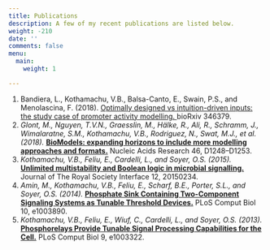 ```yaml
---
title: Publications
description: A few of my recent publications are listed below.
weight: -210
date: ''
comments: false
menu:
  main:
    weight: 1

---
```

1. Bandiera, L., Kothamachu, V.B., Balsa-Canto, E., Swain, P.S., and Menolascina, F. (2018). [Optimally designed vs intuition-driven inputs: the study case of promoter activity modelling. ](https://www.biorxiv.org/content/early/2018/06/14/346379)bioRxiv 346379.
2. _Glont, M., Nguyen, T.V.N., Graesslin, M., Hälke, R., Ali, R., Schramm, J., Wimalaratne, S.M., Kothamachu, V.B., Rodriguez, N., Swat, M.J., et al. (2018)._ [**BioModels: expanding horizons to include more modelling approaches and formats.**](https://academic.oup.com/nar/article/46/D1/D1248/4584626 "BioModels: expanding horizons to include more modelling approaches and formats.") Nucleic Acids Research 46, D1248–D1253.
3. _Kothamachu, V.B., Feliu, E., Cardelli, L., and Soyer, O.S. (2015)._ [**Unlimited multistability and Boolean logic in microbial signalling.**](http://rsif.royalsocietypublishing.org/content/12/108/20150234 "Unlimited multistability and Boolean logic in microbial signalling.") Journal of The Royal Society Interface 12, 20150234.
4. _Amin, M., Kothamachu, V.B., Feliu, E., Scharf, B.E., Porter, S.L., and Soyer, O.S. (2014)._  [**Phosphate Sink Containing Two-Component Signaling Systems as Tunable Threshold Devices.**](http://journals.plos.org/ploscompbiol/article?id=10.1371/journal.pcbi.1003890 "Phosphate Sink Containing Two-Component Signaling Systems as Tunable Threshold Devices. ")  PLoS Comput Biol 10, e1003890.
5. _Kothamachu, V.B., Feliu, E., Wiuf, C., Cardelli, L., and Soyer, O.S. (2013)._ [**Phosphorelays Provide Tunable Signal Processing Capabilities for the Cell.**](http://journals.plos.org/ploscompbiol/article?id=10.1371/journal.pcbi.1003322 "Phosphorelays Provide Tunable Signal Processing Capabilities for the Cell.") PLoS Comput Biol 9, e1003322.